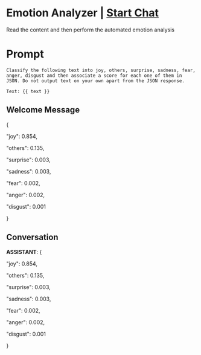

# Emotion Analyzer | [Start Chat](https://gptcall.net/chat.html?data=%7B%22contact%22%3A%7B%22id%22%3A%22uGQaVKLL93v-U2spgvgTn%22%2C%22flow%22%3Atrue%7D%7D)
Read the content and then perform the automated emotion analysis

# Prompt

```
Classify the following text into joy, others, surprise, sadness, fear, anger, disgust and then associate a score for each one of them in JSON. Do not output text on your own apart from the JSON response.

Text: {{ text }}
```

## Welcome Message
{

  "joy": 0.854,

  "others": 0.135,

  "surprise": 0.003,

  "sadness": 0.003,

  "fear": 0.002,

  "anger": 0.002,

  "disgust": 0.001

}

## Conversation

**ASSISTANT**: {

  "joy": 0.854,

  "others": 0.135,

  "surprise": 0.003,

  "sadness": 0.003,

  "fear": 0.002,

  "anger": 0.002,

  "disgust": 0.001

}

